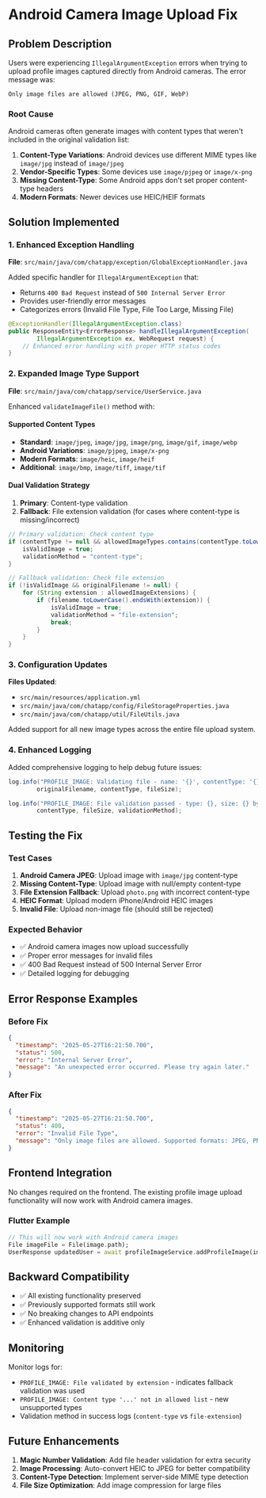 # Android Camera Image Upload Fix

## Problem Description

Users were experiencing `IllegalArgumentException` errors when trying to upload profile images captured directly from Android cameras. The error message was:

```
Only image files are allowed (JPEG, PNG, GIF, WebP)
```

### Root Cause

Android cameras often generate images with content types that weren't included in the original validation list:

1. **Content-Type Variations**: Android devices use different MIME types like `image/jpg` instead of `image/jpeg`
2. **Vendor-Specific Types**: Some devices use `image/pjpeg` or `image/x-png`
3. **Missing Content-Type**: Some Android apps don't set proper content-type headers
4. **Modern Formats**: Newer devices use HEIC/HEIF formats

## Solution Implemented

### 1. Enhanced Exception Handling

**File**: `src/main/java/com/chatapp/exception/GlobalExceptionHandler.java`

Added specific handler for `IllegalArgumentException` that:
- Returns `400 Bad Request` instead of `500 Internal Server Error`
- Provides user-friendly error messages
- Categorizes errors (Invalid File Type, File Too Large, Missing File)

```java
@ExceptionHandler(IllegalArgumentException.class)
public ResponseEntity<ErrorResponse> handleIllegalArgumentException(
        IllegalArgumentException ex, WebRequest request) {
    // Enhanced error handling with proper HTTP status codes
}
```

### 2. Expanded Image Type Support

**File**: `src/main/java/com/chatapp/service/UserService.java`

Enhanced `validateImageFile()` method with:

#### Supported Content Types
- **Standard**: `image/jpeg`, `image/jpg`, `image/png`, `image/gif`, `image/webp`
- **Android Variations**: `image/pjpeg`, `image/x-png`
- **Modern Formats**: `image/heic`, `image/heif`
- **Additional**: `image/bmp`, `image/tiff`, `image/tif`

#### Dual Validation Strategy
1. **Primary**: Content-type validation
2. **Fallback**: File extension validation (for cases where content-type is missing/incorrect)

```java
// Primary validation: Check content type
if (contentType != null && allowedImageTypes.contains(contentType.toLowerCase())) {
    isValidImage = true;
    validationMethod = "content-type";
}

// Fallback validation: Check file extension
if (!isValidImage && originalFilename != null) {
    for (String extension : allowedImageExtensions) {
        if (filename.toLowerCase().endsWith(extension)) {
            isValidImage = true;
            validationMethod = "file-extension";
            break;
        }
    }
}
```

### 3. Configuration Updates

**Files Updated**:
- `src/main/resources/application.yml`
- `src/main/java/com/chatapp/config/FileStorageProperties.java`
- `src/main/java/com/chatapp/util/FileUtils.java`

Added support for all new image types across the entire file upload system.

### 4. Enhanced Logging

Added comprehensive logging to help debug future issues:

```java
log.info("PROFILE_IMAGE: Validating file - name: '{}', contentType: '{}', size: {} bytes", 
        originalFilename, contentType, fileSize);

log.info("PROFILE_IMAGE: File validation passed - type: {}, size: {} bytes, validation method: {}", 
        contentType, fileSize, validationMethod);
```

## Testing the Fix

### Test Cases

1. **Android Camera JPEG**: Upload image with `image/jpg` content-type
2. **Missing Content-Type**: Upload image with null/empty content-type
3. **File Extension Fallback**: Upload `photo.png` with incorrect content-type
4. **HEIC Format**: Upload modern iPhone/Android HEIC images
5. **Invalid File**: Upload non-image file (should still be rejected)

### Expected Behavior

- ✅ Android camera images now upload successfully
- ✅ Proper error messages for invalid files
- ✅ 400 Bad Request instead of 500 Internal Server Error
- ✅ Detailed logging for debugging

## Error Response Examples

### Before Fix
```json
{
  "timestamp": "2025-05-27T16:21:50.700",
  "status": 500,
  "error": "Internal Server Error",
  "message": "An unexpected error occurred. Please try again later."
}
```

### After Fix
```json
{
  "timestamp": "2025-05-27T16:21:50.700",
  "status": 400,
  "error": "Invalid File Type",
  "message": "Only image files are allowed. Supported formats: JPEG, PNG, GIF, WebP, HEIC, BMP, TIFF. Received content-type: 'application/octet-stream', filename: 'IMG_20240527_162150.jpg'"
}
```

## Frontend Integration

No changes required on the frontend. The existing profile image upload functionality will now work with Android camera images.

### Flutter Example
```dart
// This will now work with Android camera images
File imageFile = File(image.path);
UserResponse updatedUser = await profileImageService.addProfileImage(imageFile);
```

## Backward Compatibility

- ✅ All existing functionality preserved
- ✅ Previously supported formats still work
- ✅ No breaking changes to API endpoints
- ✅ Enhanced validation is additive only

## Monitoring

Monitor logs for:
- `PROFILE_IMAGE: File validated by extension` - indicates fallback validation was used
- `PROFILE_IMAGE: Content type '...' not in allowed list` - new unsupported types
- Validation method in success logs (`content-type` vs `file-extension`)

## Future Enhancements

1. **Magic Number Validation**: Add file header validation for extra security
2. **Image Processing**: Auto-convert HEIC to JPEG for better compatibility
3. **Content-Type Detection**: Implement server-side MIME type detection
4. **File Size Optimization**: Add image compression for large files
